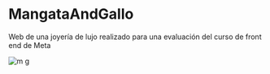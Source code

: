 # MangataAndGallo
Web de una joyería de lujo realizado para una evaluación del curso de front end de Meta


![m g](https://github.com/vickygbonorino/MangataAndGallo/assets/133809417/d99dc67d-9407-4079-8ad4-39de50671cb4)
